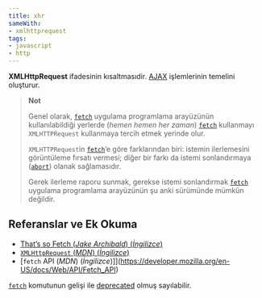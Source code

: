```yaml
---
title: xhr
sameWith:
- xmlhttprequest
tags:
- javascript
- http
---
```


**XMLHttpRequest** ifadesinin kısaltmasıdir. [AJAX](/ajax) işlemlerinin temelini oluşturur. 

> **Not**
>
> Genel olarak, [`fetch`](/fetch) uygulama programlama arayüzünün kullanılabildiği yerlerde
> (*hemen hemen her zaman*) [`fetch`](/fetch) kullanmayı `XMLHTTPRequest` kullanmaya tercih
> etmek yerinde olur.
>
> `XMLHTTPRequest`in [`fetch`](/fetch)’e göre farklarından biri: istemin ilerlemesini 
> görüntüleme fırsatı vermesi; diğer bir farkı da istemi sonlandırmaya ([`abort`](abort))
> olanak sağlamasıdır.
>
> Gerek ilerleme raporu sunmak, gerekse istemi sonlandırmak [`fetch`](/fetch) uygulama programlama
> arayüzünün şu anki sürümünde mümkün değildir.

## Referanslar ve Ek Okuma

* [That’s so Fetch (*Jake Archibald*) (*İngilizce*)](https://jakearchibald.com/2015/thats-so-fetch/)
* [`XMLHttpRequest` (*MDN*) (*İngilizce*)](https://developer.mozilla.org/en-US/docs/Web/API/XMLHttpRequest)
* [`fetch` API (*MDN*) (*İngilizce*)]](https://developer.mozilla.org/en-US/docs/Web/API/Fetch_API)

[`fetch`](/fetch) komutunun gelişi ile [deprecated](/deprecated) olmuş sayılabilir.
